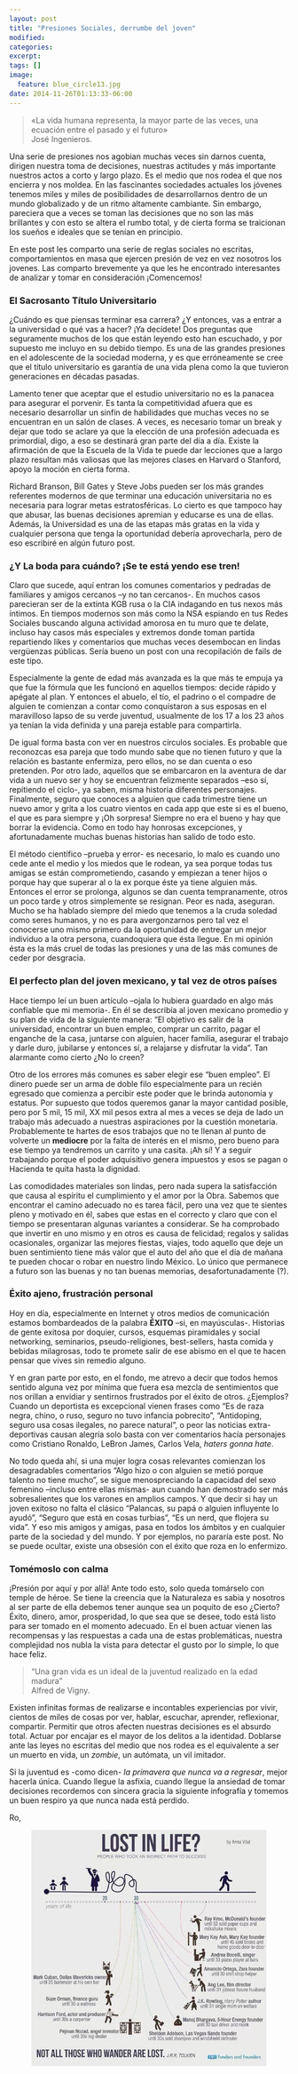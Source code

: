 ```yaml
---
layout: post
title: "Presiones Sociales, derrumbe del joven"
modified:
categories: 
excerpt:
tags: []
image:
  feature: blue_circle13.jpg
date: 2014-11-26T01:13:33-06:00
---
```

<blockquote>
<p>«La vida humana representa, la mayor parte de las veces, una ecuación entre el pasado y el futuro»<br>José Ingenieros.</p>
</blockquote>

<p>Una serie de presiones nos agobian muchas veces sin darnos cuenta, dirigen nuestra toma de decisiones, nuestras actitudes y más importante nuestros actos a corto y largo plazo. Es el medio que nos rodea el que nos encierra y nos moldea. En las fascinantes sociedades actuales los jóvenes tenemos miles y miles de posibilidades de desarrollarnos dentro de un mundo globalizado y de un ritmo altamente cambiante. Sin embargo, pareciera que a veces se toman las decisiones que no son las más brillantes y con esto se altera el rumbo total, y de cierta forma se traicionan los sueños e ideales que se tenían en principio.</p>

<p>En este post les comparto una serie de reglas sociales no escritas, comportamientos en masa que ejercen presión de vez en vez nosotros los jovenes. Las comparto brevemente ya que les he encontrado interesantes de analizar y tomar en consideración ¡Comencemos!</p>

<h3>El Sacrosanto Título Universitario</h3>
<p>¿Cuándo es que piensas terminar esa carrera? ¿Y entonces, vas a entrar a la universidad o qué vas a hacer? ¡Ya decídete! Dos preguntas que seguramente muchos de los que están leyendo esto han escuchado, y por supuesto me incluyo en su debido tiempo. Es una de las grandes presiones en el adolescente de la sociedad moderna, y es que erróneamente se cree que el título universitario es garantía de una vida plena como la que tuvieron generaciones en décadas pasadas.</p>

<p>Lamento tener que aceptar que el estudio universitario no es la panacea para asegurar el porvenir. Es tanta la competitividad afuera que es necesario desarrollar un sinfín de habilidades que muchas veces no se encuentran en un salón de clases. A veces, es necesario tomar un break y dejar que todo se aclare ya que la elección de una profesión adecuada es primordial, digo, a eso se destinará gran parte del día a día. Existe la afirmación de que la Escuela de la Vida te puede dar lecciones que a largo plazo resultan más valiosas que las mejores clases en Harvard o Stanford, apoyo la moción en cierta forma.</p>

<p>Richard Branson, Bill Gates y Steve Jobs pueden ser los más grandes referentes modernos de que terminar una educación universitaria no es necesaria para lograr metas estratosféricas. Lo cierto es que tampoco hay que abusar, las buenas decisiones apremian y educarse es una de ellas. Además, la Universidad es una de las etapas más gratas en la vida y cualquier persona que tenga la oportunidad debería aprovecharla, pero de eso escribiré en algún futuro post.</p>

<h3>¿Y La boda para cuándo? ¡Se te está yendo ese tren!</h3>
<p>Claro que sucede, aquí entran los comunes comentarios y pedradas de familiares y amigos cercanos –y no tan cercanos-. En muchos casos parecieran ser de la extinta KGB rusa o la CIA indagando en tus nexos más íntimos. En tiempos modernos son más como la NSA espiando en tus Redes Sociales buscando alguna actividad amorosa en tu muro que te delate, incluso hay casos más especiales y extremos donde toman partida repartiendo likes y comentarios que muchas veces desembocan en lindas vergüenzas públicas. Sería bueno un post con una recopilación de fails de este tipo.</p>

<p>Especialmente la gente de edad más avanzada es la que más te empuja ya que fue la fórmula que les funcionó en aquellos tiempos: decide rápido y apégate al plan. Y entonces el abuelo, el tío, el padrino o el compadre de alguien te comienzan a contar como conquistaron a sus esposas en el maravilloso lapso de su verde juventud, usualmente de los 17 a los 23 años ya tenían la vida definida y una pareja estable para compartirla.</p>

<p>De igual forma basta con ver en nuestros círculos sociales. Es probable que reconozcas esa pareja que todo mundo sabe que no tienen futuro y que la relación es bastante enfermiza, pero ellos, no se dan cuenta o eso pretenden. Por otro lado, aquellos que se embarcaron en la aventura de dar vida a un nuevo ser y hoy se encuentran felizmente separados –eso sí, repitiendo el ciclo-, ya saben, misma historia diferentes personajes. Finalmente, seguro que conoces a alguien que cada trimestre tiene un nuevo amor y grita a los cuatro vientos en cada app que este si es el bueno, el que es para siempre y ¡Oh sorpresa! Siempre no era el bueno y hay que borrar la evidencia. Como en todo hay honrosas excepciones, y afortunadamente muchas buenas historias han salido de todo esto.</p>

<p>El método científico –prueba y error- es necesario, lo malo es cuando uno cede ante el medio y los miedos que le rodean, ya sea porque todas tus amigas se están comprometiendo, casando y empiezan a tener hijos o porque hay que superar al o la ex porque éste ya tiene alguien más. Entonces el error se prolonga, algunos se dan cuenta tempranamente, otros un poco tarde y otros simplemente se resignan. Peor es nada, aseguran. Mucho se ha hablado siempre del miedo que tenemos a la cruda soledad como seres humanos, y no es para avergonzarnos pero tal vez el conocerse uno mismo primero da la oportunidad de entregar un mejor individuo a la otra persona, cuandoquiera que ésta llegue. En mi opinión ésta es la más cruel de todas las presiones y una de las más comunes de ceder por desgracia.</p>

<h3>El perfecto plan del joven mexicano, y tal vez de otros países</h3>

<p>Hace tiempo leí un buen artículo –ojala lo hubiera guardado en algo más confiable que mi memoria-. En él se describía al joven mexicano promedio y su plan de vida de la siguiente manera: “El objetivo es salir de la universidad, encontrar un buen empleo, comprar un carrito, pagar el enganche de la casa, juntarse con alguien, hacer familia, asegurar el trabajo y darle duro, jubilarse y entonces sí, a relajarse y disfrutar la vida”. Tan alarmante como cierto ¿No lo creen?<p>

<p>Otro de los errores más comunes es saber elegir ese “buen empleo”. El dinero puede ser un arma de doble filo especialmente para un recién egresado que comienza a percibir este poder que le brinda autonomía y estatus. Por supuesto que todos queremos ganar la mayor cantidad posible, pero por 5 mil, 15 mil, XX mil pesos extra al mes a veces se deja de lado un trabajo más adecuado a nuestras aspiraciones por la cuestión monetaria. Probablemente te hartes de esos trabajos que no te llenan al punto de volverte un <b>mediocre</b> por la falta de interés en el mismo, pero bueno para ese tiempo ya tendremos un carrito y una casita. ¡Ah sí! Y a seguir trabajando porque el poder adquisitivo genera impuestos y esos se pagan o Hacienda te quita hasta la dignidad.</p>

<p>Las comodidades materiales son lindas, pero nada supera la satisfacción que causa al espíritu el cumplimiento y el amor por la Obra. Sabemos que encontrar el camino adecuado no es tarea fácil, pero una vez que te sientes pleno y motivado en él, sabes que estas en el correcto y claro que con el tiempo se presentaran algunas variantes a considerar. Se ha comprobado que invertir en uno mismo y en otros es causa de felicidad; regalos y salidas ocasionales, organizar las mejores fiestas, viajes, todo aquello que deje un buen sentimiento tiene más valor que el auto del año que el día de mañana te pueden chocar o robar en nuestro lindo México. Lo único que permanece a futuro son las buenas y no tan buenas memorias, desafortunadamente (?).</p>

<h3>Éxito ajeno, frustración personal</h3>
<p>Hoy en día, especialmente en Internet y otros medios de comunicación estamos bombardeados de la palabra <b>ÉXITO</b> –si, en mayúsculas-. Historias de gente exitosa por doquier, cursos, esquemas piramidales y social networking, seminarios, pseudo-religiones, best-sellers, hasta comida y bebidas milagrosas, todo te promete salir de ese abismo en el que te hacen pensar que vives sin remedio alguno.</p>

<p>Y en gran parte por esto, en el fondo, me atrevo a decir que todos hemos sentido alguna vez por mínima que fuera esa mezcla de sentimientos que nos orillan a envidiar y sentirnos frustrados por el éxito de otros. ¿Ejemplos? Cuando un deportista es excepcional vienen frases como “Es de raza negra, chino, o ruso, seguro no tuvo infancia pobrecito”, “Antidoping, seguro usa cosas ilegales, no parece natural”, o peor las noticias extra-deportivas causan alegría solo basta con ver comentarios hacía personajes como Cristiano Ronaldo, LeBron James, Carlos Vela, <i>haters gonna hate</i>.</p>

<p>No todo queda ahí, si una mujer logra cosas relevantes comienzan los desagradables comentarios “Algo hizo o con alguien se metió porque talento no tiene mucho”, se sigue menospreciando la capacidad del sexo femenino –incluso entre ellas mismas- aun cuando han demostrado ser más sobresalientes que los varones en amplios campos. Y que decir si hay un joven exitoso no falta el clásico “Palancas, su papá o alguien influyente lo ayudó”, “Seguro que está en cosas turbias”, “Es un nerd, que flojera su vida”. Y eso mis amigos y amigas, pasa en todos los ámbitos y en cualquier parte de la sociedad y del mundo. Y por ejemplos, no pararía este post. No se puede ocultar, existe una obsesión con el éxito que roza en lo enfermizo.</p>

<h3>Tomémoslo con calma</h3>

<p>¡Presión por aquí y por allá! Ante todo esto, solo queda tomárselo con temple de héroe. Se tiene la creencia que la Naturaleza es sabia y nosotros al ser parte de ella debemos tener aunque sea un poquito de eso ¿Cierto? Éxito, dinero, amor, prosperidad, lo que sea que se desee, todo está listo para ser tomado en el momento adecuado. En el buen actuar vienen las recompensas y las respuestas a cada una de estas problemáticas, nuestra complejidad nos nubla la vista para detectar el gusto por lo simple, lo que hace feliz.</p>

<blockquote>
<p>“Una gran vida es un ideal de la juventud realizado en la edad madura”<br>
Alfred de Vigny.</p>
</blockquote>

<p>Existen infinitas formas de realizarse e incontables experiencias por vivir, cientos de miles de cosas por ver, hablar, escuchar, aprender, reflexionar, compartir. Permitir que otros afecten nuestras decisiones es el absurdo total. Actuar por encajar es el mayor de los delitos a la identidad. Doblarse ante las leyes no escritas del medio que nos rodea es el equivalente a ser un muerto en vida, un <i>zombie</i>, un autómata, un vil imitador.</p>

<p>Si la juventud es -como dicen- <i>la primavera que nunca va a regresar</i>, mejor hacerla única. Cuando llegue la asfixia, cuando llegue la ansiedad de tomar decisiones recordemos con sincera gracia la siguiente infografía y tomemos un buen respiro ya que nunca nada está perdido.</p>
Ro,

<figure>
<img src="/images/lost_in_life.jpeg">
</figure>
<br>
